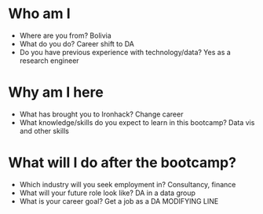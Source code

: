 # Who am I

* Where are you from?
Bolivia
* What do you do?
Career shift to DA
* Do you have previous experience with technology/data?
Yes as a research engineer

# Why am I here

* What has brought you to Ironhack?
Change career
* What knowledge/skills do you expect to learn in this bootcamp?
Data vis and other skills

# What will I do after the bootcamp?

* Which industry will you seek employment in?
Consultancy, finance
* What will your future role look like?
DA in a data group
* What is your career goal?
Get a job as a DA
MODIFYING LINE
